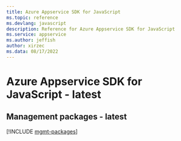 ```yaml
---
title: Azure Appservice SDK for JavaScript
ms.topic: reference
ms.devlang: javascript
description: Reference for Azure Appservice SDK for JavaScript
ms.service: appservice
ms.author: jeffish
author: xirzec
ms.data: 08/17/2022
---
```

# Azure Appservice SDK for JavaScript - latest

## Management packages - latest
[!INCLUDE [mgmt-packages](appservice-mgmt-index.md)]